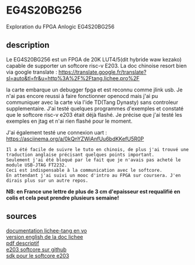 # EG4S20BG256
Exploration du FPGA Anlogic EG4S20BG256

## description

Le EG4S20BG256 est un FPGA de 20K LUT4/5(dit hybride waw kezako) capable de supporter un softcore risc-v E203.
La doc chinoise resort bien via google translate : https://translate.google.fr/translate?sl=auto&tl=fr&u=http%3A%2F%2Ftang.lichee.pro%2F

la carte embarque un debugger fpga et est reconnu comme jlink usb. Je n'ai pas encore reussi à faire fonctionner openocd mais j'ai pu communiquer avec la carte via l'ide TD(Tang Dynasty) sans controleur supplementaire. J'ai testé quelques programmes d'exemples et constaté que le softcore risc-v e203 était déjà flashé. Je précise que j'ai testé les exemples en jtag et n'ai rien flashé pour le moment.

J'ai également testé une connexion uart : https://asciinema.org/a/0kQnYZWiAnfUu6bdKKefU5R0P

    Il a été facile de suivre le tuto en chinois, de plus j'ai trouvé une traduction anglaise précisant quelques points important.  
    Seulement j'ai été bloqué par le fait que je n'avais pas acheté le module USB-JTAG FT2232.  
    Ceci est indispensable à la communication avec le softcore. 
    En attendant j'ai suivi un mooc d'intro au FPGA sur coursera. J'en dirais plus sur un autre repos.
**NB: en France une lettre de plus de 3 cm d'epaisseur est requalifié en colis et cela peut prendre plusieurs semaine!**  


## sources

[documentation lichee-tang en vo](http://tang.lichee.pro/index.html)  
[version english de la doc lichee](https://justanotherelectronicsblog.com/?p=470)  
[pdf descriptif](20181113213840SipeedlicheeTangSpecificationsV1.0)  
[e203 softcore sur github](https://github.com/SI-RISCV/e200_opensource)  
[sdk pour le softcore e203](https://github.com/SI-RISCV/hbird-e-sdk)

